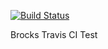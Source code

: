 [![Build Status](https://travis-ci.org/Arithmetics/simple_travis.svg?branch=dev)](https://travis-ci.org/Arithmetics/simple_travis)


Brocks Travis CI Test

